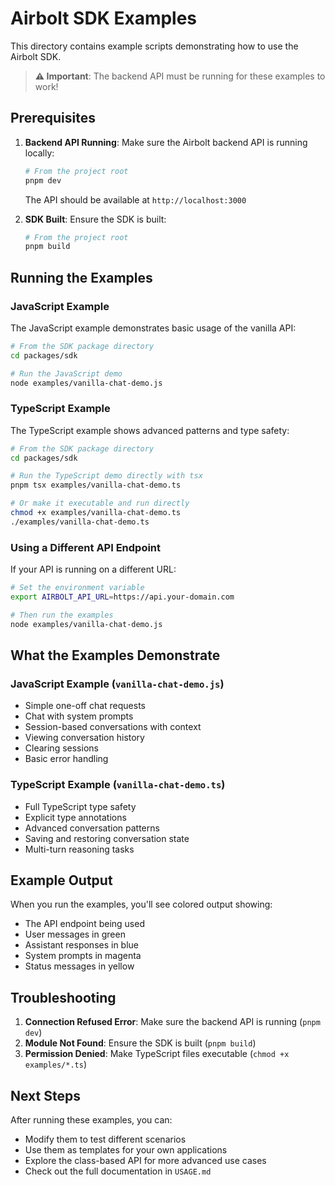 # Airbolt SDK Examples

This directory contains example scripts demonstrating how to use the Airbolt SDK.

> **⚠️ Important**: The backend API must be running for these examples to work!

## Prerequisites

1. **Backend API Running**: Make sure the Airbolt backend API is running locally:
   ```bash
   # From the project root
   pnpm dev
   ```
   The API should be available at `http://localhost:3000`

2. **SDK Built**: Ensure the SDK is built:
   ```bash
   # From the project root
   pnpm build
   ```

## Running the Examples

### JavaScript Example

The JavaScript example demonstrates basic usage of the vanilla API:

```bash
# From the SDK package directory
cd packages/sdk

# Run the JavaScript demo
node examples/vanilla-chat-demo.js
```

### TypeScript Example

The TypeScript example shows advanced patterns and type safety:

```bash
# From the SDK package directory
cd packages/sdk

# Run the TypeScript demo directly with tsx
pnpm tsx examples/vanilla-chat-demo.ts

# Or make it executable and run directly
chmod +x examples/vanilla-chat-demo.ts
./examples/vanilla-chat-demo.ts
```

### Using a Different API Endpoint

If your API is running on a different URL:

```bash
# Set the environment variable
export AIRBOLT_API_URL=https://api.your-domain.com

# Then run the examples
node examples/vanilla-chat-demo.js
```

## What the Examples Demonstrate

### JavaScript Example (`vanilla-chat-demo.js`)
- Simple one-off chat requests
- Chat with system prompts
- Session-based conversations with context
- Viewing conversation history
- Clearing sessions
- Basic error handling

### TypeScript Example (`vanilla-chat-demo.ts`)
- Full TypeScript type safety
- Explicit type annotations
- Advanced conversation patterns
- Saving and restoring conversation state
- Multi-turn reasoning tasks

## Example Output

When you run the examples, you'll see colored output showing:
- The API endpoint being used
- User messages in green
- Assistant responses in blue
- System prompts in magenta
- Status messages in yellow

## Troubleshooting

1. **Connection Refused Error**: Make sure the backend API is running (`pnpm dev`)
2. **Module Not Found**: Ensure the SDK is built (`pnpm build`)
3. **Permission Denied**: Make TypeScript files executable (`chmod +x examples/*.ts`)

## Next Steps

After running these examples, you can:
- Modify them to test different scenarios
- Use them as templates for your own applications
- Explore the class-based API for more advanced use cases
- Check out the full documentation in `USAGE.md`